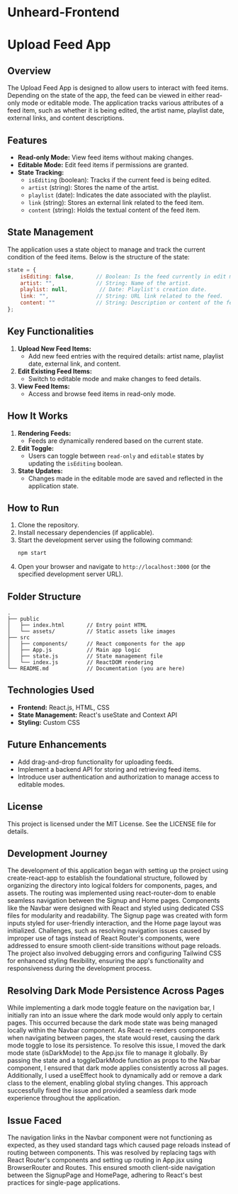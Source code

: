 # Unheard-Frontend

# Upload Feed App

## Overview
The Upload Feed App is designed to allow users to interact with feed items. Depending on the state of the app, the feed can be viewed in either read-only mode or editable mode. The application tracks various attributes of a feed item, such as whether it is being edited, the artist name, playlist date, external links, and content descriptions.

## Features
- **Read-only Mode:** View feed items without making changes.
- **Editable Mode:** Edit feed items if permissions are granted.
- **State Tracking:**
  - `isEditing` (boolean): Tracks if the current feed is being edited.
  - `artist` (string): Stores the name of the artist.
  - `playlist` (date): Indicates the date associated with the playlist.
  - `link` (string): Stores an external link related to the feed item.
  - `content` (string): Holds the textual content of the feed item.

## State Management
The application uses a state object to manage and track the current condition of the feed items. Below is the structure of the state:

```javascript
state = {
    isEditing: false,       // Boolean: Is the feed currently in edit mode?
    artist: "",             // String: Name of the artist.
    playlist: null,          // Date: Playlist's creation date.
    link: "",               // String: URL link related to the feed.
    content: ""             // String: Description or content of the feed.
};
```

## Key Functionalities
1. **Upload New Feed Items:**
   - Add new feed entries with the required details: artist name, playlist date, external link, and content.
2. **Edit Existing Feed Items:**
   - Switch to editable mode and make changes to feed details.
3. **View Feed Items:**
   - Access and browse feed items in read-only mode.

## How It Works
1. **Rendering Feeds:**
   - Feeds are dynamically rendered based on the current state.
2. **Edit Toggle:**
   - Users can toggle between `read-only` and `editable` states by updating the `isEditing` boolean.
3. **State Updates:**
   - Changes made in the editable mode are saved and reflected in the application state.

## How to Run
1. Clone the repository.
2. Install necessary dependencies (if applicable).
3. Start the development server using the following command:
   ```bash
   npm start
   ```
4. Open your browser and navigate to `http://localhost:3000` (or the specified development server URL).

## Folder Structure
```
.
├── public
│   ├── index.html       // Entry point HTML
│   └── assets/          // Static assets like images
├── src
│   ├── components/      // React components for the app
│   ├── App.js           // Main app logic
│   ├── state.js         // State management file
│   └── index.js         // ReactDOM rendering
└── README.md            // Documentation (you are here)
```

## Technologies Used
- **Frontend:** React.js, HTML, CSS
- **State Management:** React's useState and Context API
- **Styling:** Custom CSS

## Future Enhancements
- Add drag-and-drop functionality for uploading feeds.
- Implement a backend API for storing and retrieving feed items.
- Introduce user authentication and authorization to manage access to editable modes.

## License
This project is licensed under the MIT License. See the LICENSE file for details.




## Development Journey 
The development of this application began with setting up the project using create-react-app to establish the foundational structure, followed by organizing the directory into logical folders for components, pages, and assets. The routing was implemented using react-router-dom to enable seamless navigation between the Signup and Home pages. Components like the Navbar were designed with React and styled using dedicated CSS files for modularity and readability. The Signup page was created with form inputs styled for user-friendly interaction, and the Home page layout was initialized. Challenges, such as resolving navigation issues caused by improper use of <a> tags instead of React Router's <Link> components, were addressed to ensure smooth client-side transitions without page reloads. The project also involved debugging errors and configuring Tailwind CSS for enhanced styling flexibility, ensuring the app's functionality and responsiveness during the development process.


## Resolving Dark Mode Persistence Across Pages
While implementing a dark mode toggle feature on the navigation bar, I initially ran into an issue where the dark mode would only apply to certain pages. This occurred because the dark mode state was being managed locally within the Navbar component. As React re-renders components when navigating between pages, the state would reset, causing the dark mode toggle to lose its persistence. To resolve this issue, I moved the dark mode state (isDarkMode) to the App.jsx file to manage it globally. By passing the state and a toggleDarkMode function as props to the Navbar component, I ensured that dark mode applies consistently across all pages. Additionally, I used a useEffect hook to dynamically add or remove a dark class to the <body> element, enabling global styling changes. This approach successfully fixed the issue and provided a seamless dark mode experience throughout the application.

## Issue Faced
The navigation links in the Navbar component were not functioning as expected, as they used standard <a> tags which caused page reloads instead of routing between components. This was resolved by replacing <a> tags with React Router's <Link> components and setting up routing in App.jsx using BrowserRouter and Routes. This ensured smooth client-side navigation between the SignupPage and HomePage, adhering to React's best practices for single-page applications.



